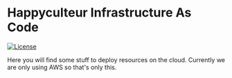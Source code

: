 # Happyculteur Infrastructure As Code
[![License](https://img.shields.io/badge/license-AGPLv3-yellow.svg?style=flat-square)](https://github.com/happyculteur/infra-as-code/blob/master/LICENSE)

Here you will find some stuff to deploy resources on the cloud. Currently we
are only using AWS so that's only this.
